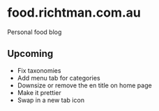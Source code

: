 # food.richtman.com.au

Personal food blog

## Upcoming

- Fix taxonomies
- Add menu tab for categories
- Downsize or remove the en title on home page
- Make it prettier
- Swap in a new tab icon
